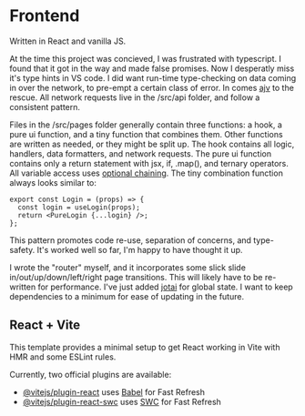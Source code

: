 # Frontend

Written in React and vanilla JS.

At the time this project was concieved, I was frustrated with typescript. I found that it got in the way and made false promises. Now I desperatly miss it's type hints in VS code. I did want run-time type-checking on data coming in over the network, to pre-empt a certain class of error. In comes [ajv](https://www.npmjs.com/package/ajv) to the rescue. All network requests live in the /src/api folder, and follow a consistent pattern.

Files in the /src/pages folder generally contain three functions: a hook, a pure ui function, and a tiny function that combines them. Other functions are written as needed, or they might be split up. The hook contains all logic, handlers, data formatters, and network requests. The pure ui function contains only a return statement with jsx, if, .map(), and ternary operators. All variable access uses [optional chaining](https://developer.mozilla.org/en-US/docs/Web/JavaScript/Reference/Operators/Optional_chaining). The tiny combination function always looks similar to:

```
export const Login = (props) => {
  const login = useLogin(props);
  return <PureLogin {...login} />;
};
```

This pattern promotes code re-use, separation of concerns, and type-safety. It's worked well so far, I'm happy to have thought it up.

I wrote the "router" myself, and it incorporates some slick slide in/out/up/down/left/right page transitions. This will likely have to be re-written for performance. I've just added [jotai](https://www.npmjs.com/package/jotai) for global state. I want to keep dependencies to a minimum for ease of updating in the future.

## React + Vite

This template provides a minimal setup to get React working in Vite with HMR and some ESLint rules.

Currently, two official plugins are available:

- [@vitejs/plugin-react](https://github.com/vitejs/vite-plugin-react/blob/main/packages/plugin-react/README.md) uses [Babel](https://babeljs.io/) for Fast Refresh
- [@vitejs/plugin-react-swc](https://github.com/vitejs/vite-plugin-react-swc) uses [SWC](https://swc.rs/) for Fast Refresh
